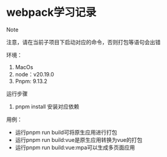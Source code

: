 # webpack学习记录

> [!NOTE]
>
> 注意，请在当前子项目下启动对应的命令，否则打包等语句会出错
>
>
> 
>
> 环境：
>
> 1. MacOs
> 2. node：v20.19.0
> 3. Pnpm: 9.13.2



运行步骤

1. pnpm install 安装对应依赖



用例：

- 运行pnpm run build可将原生应用进行打包
- 运行pnpm run build:vue是原生应用转换为vue的打包
- 运行pnpm run build:vue:mpa可以生成多页面应用
